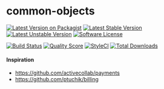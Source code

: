# common-objects

[![Latest Version on Packagist](https://img.shields.io/packagist/v/paytic/common-objects.svg?style=flat-square)](https://packagist.org/packages/paytic/common-objects)
[![Latest Stable Version](https://poser.pugx.org/paytic/common-objects/v/stable)](https://packagist.org/packages/paytic/common-objects)
[![Latest Unstable Version](https://poser.pugx.org/paytic/common-objects/v/unstable)](https://packagist.org/packages/paytic/common-objects)
[![Software License](https://img.shields.io/badge/license-MIT-brightgreen.svg?style=flat-square)](LICENSE)

[![Build Status](https://img.shields.io/travis/paytic/common-objects/master.svg?style=flat-square)](https://travis-ci.org/paytic/framework)
[![Quality Score](https://img.shields.io/scrutinizer/g/paytic/common-objects.svg?style=flat-square)](https://scrutinizer-ci.com/g/paytic/common-objects)
[![StyleCI](https://styleci.io/repos/95359082/shield?branch=master)](https://styleci.io/repos/95359082)
[![Total Downloads](https://img.shields.io/packagist/dt/paytic/common-objects.svg?style=flat-square)](https://packagist.org/packages/paytic/common-objects)

#### Inspiration
* https://github.com/activecollab/payments
* https://github.com/ptuchik/billing
##